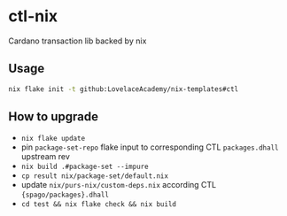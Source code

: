 # ctl-nix

Cardano transaction lib backed by nix

## Usage

```bash
nix flake init -t github:LovelaceAcademy/nix-templates#ctl
```

## How to upgrade

- `nix flake update`
- pin `package-set-repo` flake input to corresponding CTL `packages.dhall` upstream rev
- `nix build .#package-set --impure`
- `cp result nix/package-set/default.nix`
- update `nix/purs-nix/custom-deps.nix` according CTL `{spago/packages}.dhall`
- `cd test && nix flake check && nix build`
